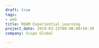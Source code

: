 ```yaml
---
draft: true
tags:
- web
title: ROAM Experiential Learning
project_date: 2019-03-31T00:00:00+10:30
company: Scope Global

---
```

